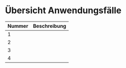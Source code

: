 # Übersicht Anwendungsfälle

| Nummer | Beschreibung |
| ------ | ------------ |
| 1 | |
| 2 | |
| 3 | |
| 4 | |
